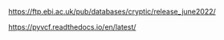 https://ftp.ebi.ac.uk/pub/databases/cryptic/release_june2022/

https://pyvcf.readthedocs.io/en/latest/
